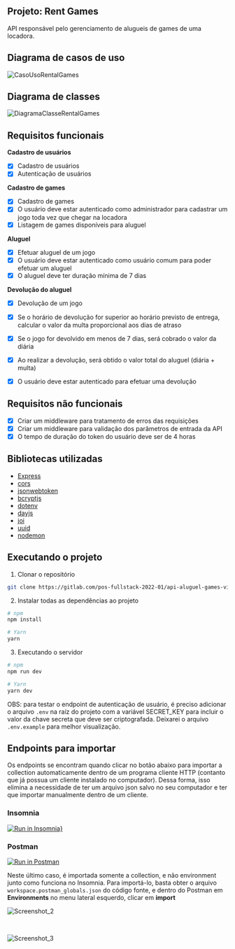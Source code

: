 ## Projeto: Rent Games
API responsável pelo gerenciamento de alugueis de games de uma locadora.

## Diagrama de casos de uso
![CasoUsoRentalGames](https://user-images.githubusercontent.com/35710766/169889660-0a99653b-d50f-4eba-84aa-bd55806f6fbf.png)

## Diagrama de classes
![DiagramaClasseRentalGames](https://user-images.githubusercontent.com/35710766/169889765-d7a24cbd-fb71-4c59-af1a-f9799f52ac0e.png)


## Requisitos funcionais
**Cadastro de usuários**
* [x] Cadastro de usuários
* [x] Autenticação de usuários

**Cadastro de games**
* [x] Cadastro de games
* [x] O usuário deve estar autenticado como administrador para cadastrar um jogo toda vez que chegar na locadora
* [x] Listagem de games disponíveis para aluguel

**Aluguel**
* [x] Efetuar aluguel de um jogo
* [x] O usuário deve estar autenticado como usuário comum para poder efetuar um aluguel
* [x] O aluguel deve ter duração mínima de 7 dias

**Devolução do aluguel**
* [x] Devolução de um jogo
* [x] Se o horário de devolução for superior ao horário previsto de entrega, calcular o valor da multa proporcional aos dias de atraso
* [x] Se o jogo for devolvido em menos de 7 dias, será cobrado o valor da diária
* [x] Ao realizar a devolução, será obtido o valor total do aluguel (diária + multa)
* [x] O usuário deve estar autenticado para efetuar uma devolução


## Requisitos não funcionais
* [x] Criar um middleware para tratamento de erros das requisições
* [x] Criar um middleware para validação dos parâmetros de entrada da API
* [x] O tempo de duração do token do usuário deve ser de 4 horas

## Bibliotecas utilizadas
* <a href="https://www.npmjs.com/package/express">Express</a>
* <a href="https://www.npmjs.com/package/cors">cors</a>
* <a href="https://www.npmjs.com/package/jsonwebtoken">jsonwebtoken</a>
* <a href="https://www.npmjs.com/package/bcryptjs">bcryptjs</a>
* <a href="https://www.npmjs.com/package/dotenv">dotenv</a>
* <a href="https://www.npmjs.com/package/dayjs">dayjs</a>
* <a href="https://www.npmjs.com/package/joi">joi</a>
* <a href="https://www.npmjs.com/package/uuid">uuid</a>
* <a href="https://www.npmjs.com/package/nodemon">nodemon</a>

## Executando o projeto

1. Clonar o repositório 
```sh
git clone https://gitlab.com/pos-fullstack-2022-01/api-aluguel-games-victor-mello.git
```

2. Instalar todas as dependências ao projeto
```sh
# npm
npm install

# Yarn
yarn
```

3. Executando o servidor
```sh
# npm
npm run dev

# Yarn
yarn dev
```

OBS: para testar o endpoint de autenticação de usuário, é preciso adicionar o arquivo `.env` na raíz do projeto com a variável SECRET_KEY para incluir o valor da chave secreta que deve ser criptografada. Deixarei o arquivo `.env.example` para melhor visualização.


## Endpoints para importar
Os endpoints se encontram quando clicar no botão abaixo para importar a collection automaticamente dentro de um programa cliente HTTP (contanto que já possua um cliente instalado no computador). Dessa forma, isso elimina a necessidade de ter um arquivo json salvo no seu computador e ter que importar manualmente dentro de um cliente.

### Insomnia
[![Run in Insomnia}](https://insomnia.rest/images/run.svg)](https://insomnia.rest/run/?label=Rent%20Games%20-%20Backend%20com%20Node.js%20e%20Express%20-%20Victor%20Mello&uri=https%3A%2F%2Fgist.githubusercontent.com%2FVictorMello1993%2F94941a950736683eaa12addf890aa375%2Fraw%2F5051fb132840fbceeab22c9497bdc3f0b0181761%2Fgistfile1.txt)


### Postman
[![Run in Postman](https://run.pstmn.io/button.svg)](https://app.getpostman.com/run-collection/734dd75aaf4134c6ed74?action=collection%2Fimport)

Neste último caso, é importada somente a collection, e não environment junto como funciona no Insomnia. Para importá-lo, basta obter o arquivo `workspace.postman_globals.json` do código fonte, e dentro do Postman em **Environments** no menu lateral esquerdo, clicar em **import**

![Screenshot_2](https://user-images.githubusercontent.com/35710766/169910033-a1b6f959-dbc8-4a79-927f-a945e33df483.png)

</br>

![Screenshot_3](https://user-images.githubusercontent.com/35710766/169910086-d7dbe783-1d76-4379-a6f2-4b62d8f8f298.png)
